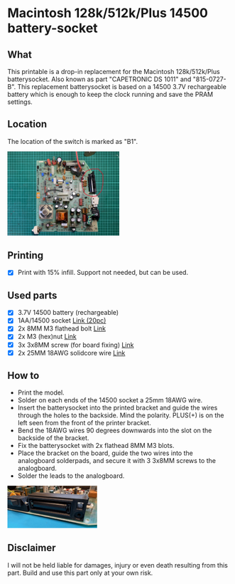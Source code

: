 # Macintosh 128k/512k/Plus 14500 battery-socket

## What
This printable is a drop-in replacement for the Macintosh 128k/512k/Plus batterysocket.
Also known as part "CAPETRONIC DS 1011" and "815-0727-B".
This replacement batterysocket is based on a 14500 3.7V rechargeable battery which is enough to keep the clock running and save the PRAM settings.

## Location
The location of the switch is marked as "B1".

<img src="images/location.jpg" width="50%">

## Printing
- [x] Print with 15% infill. Support not needed, but can be used.

## Used parts
- [x] 3.7V 14500 battery (rechargeable) 
- [x] 1AA/14500 socket [Link (20pc)](https://nl.aliexpress.com/item/1005004854188605.html)
- [x] 2x 8MM M3 flathead bolt [Link](https://nl.aliexpress.com/item/1005004086739002.html)
- [x] 2x M3 (hex)nut [Link](https://nl.aliexpress.com/item/1005003780212966.html)
- [x] 3x 3x8MM screw (for board fixing) [Link](https://nl.aliexpress.com/item/1005005830148342.html)
- [x] 2x 25MM 18AWG solidcore wire [Link](https://nl.aliexpress.com/item/1005004635987651.html)

## How to
- Print the model.
- Solder on each ends of the 14500 socket a 25mm 18AWG wire.
- Insert the batterysocket into the printed bracket and guide the wires through the holes to the backside. Mind the polarity. PLUS(+) is on the left seen from the front of the printer bracket.
- Bend the 18AWG wires 90 degrees downwards into the slot on the backside of the bracket.
- Fix the batterysocket with 2x flathead 8MM M3 blots.
- Place the bracket on the board, guide the two wires into the analogboard solderpads, and secure it with 3 3x8MM screws to the analogboard.
- Solder the leads to the analogboard.

<img src="/images/front1.jpg" width="40%">

## Disclaimer
I will not be held liable for damages, injury or even death resulting from this part. Build and use this part only at your own risk.

